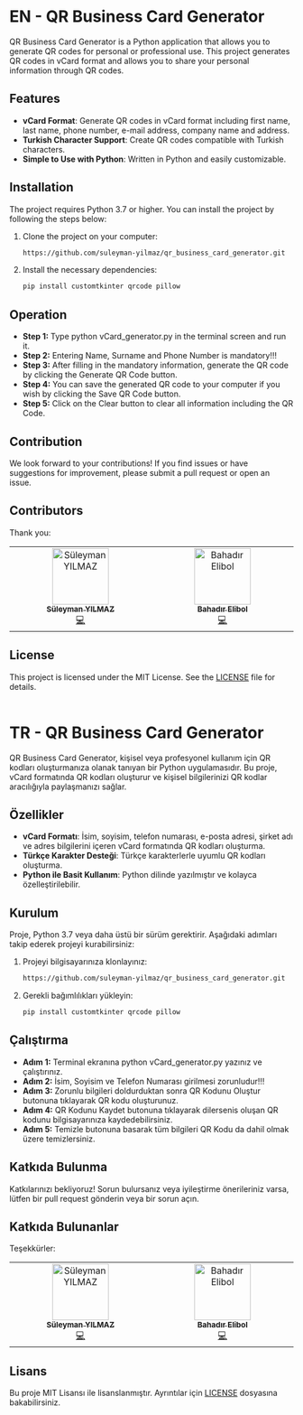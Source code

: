 # EN - QR Business Card Generator

QR Business Card Generator is a Python application that allows you to generate QR codes for personal or professional use. This project generates QR codes in vCard format and allows you to share your personal information through QR codes.

## Features

- **vCard Format**: Generate QR codes in vCard format including first name, last name, phone number, e-mail address, company name and address.
- **Turkish Character Support**: Create QR codes compatible with Turkish characters.
- **Simple to Use with Python**: Written in Python and easily customizable.
  
## Installation

The project requires Python 3.7 or higher. You can install the project by following the steps below:

1. Clone the project on your computer:

    ```bash
    https://github.com/suleyman-yilmaz/qr_business_card_generator.git
    ```
2. Install the necessary dependencies:

    ```bash
    pip install customtkinter qrcode pillow
    ```
     

## Operation
- **Step 1:** Type python vCard_generator.py in the terminal screen and run it.
- **Step 2:** Entering Name, Surname and Phone Number is mandatory!!!
- **Step 3:** After filling in the mandatory information, generate the QR code by clicking the Generate QR Code button.
- **Step 4:** You can save the generated QR code to your computer if you wish by clicking the Save QR Code button.
- **Step 5:** Click on the Clear button to clear all information including the QR Code.

## Contribution

We look forward to your contributions! If you find issues or have suggestions for improvement, please submit a pull request or open an issue.

## Contributors
Thank you:
<table>
  <tbody>
    <tr>
      <td align="center" valign="top" width="14.28%"><a href="https://github.com/suleyman-yilmaz"><img src="https://avatars.githubusercontent.com/u/111224947?v=4" width="100px;" alt="Süleyman YILMAZ"/><br /><sub><b>Süleyman YILMAZ</b></sub></a><br /><a href="https://github.com/suleyman-yilmaz" title="Code">💻</a></td>
      <td align="center" valign="top" width="14.28%"><a href="https://github.com/bahadirelibol"><img src="https://avatars.githubusercontent.com/u/142039579?v=4" width="100px;" alt="Bahadır Elibol"/><br /><sub><b>Bahadır Elibol</b></sub></a><br /><a href="https://github.com/bahadirelibol" title="Code">💻</a></td>
    </tr>
  </tbody>
</table>

## License

This project is licensed under the MIT License. See the [LICENSE](LICENSE) file for details.
<br><br>

# TR - QR Business Card Generator

QR Business Card Generator, kişisel veya profesyonel kullanım için QR kodları oluşturmanıza olanak tanıyan bir Python uygulamasıdır. Bu proje, vCard formatında QR kodları oluşturur ve kişisel bilgilerinizi QR kodlar aracılığıyla paylaşmanızı sağlar.

## Özellikler

- **vCard Formatı**: İsim, soyisim, telefon numarası, e-posta adresi, şirket adı ve adres bilgilerini içeren vCard formatında QR kodları oluşturma.
- **Türkçe Karakter Desteği**: Türkçe karakterlerle uyumlu QR kodları oluşturma.
- **Python ile Basit Kullanım**: Python dilinde yazılmıştır ve kolayca özelleştirilebilir.
  
## Kurulum

Proje, Python 3.7 veya daha üstü bir sürüm gerektirir. Aşağıdaki adımları takip ederek projeyi kurabilirsiniz:

1. Projeyi bilgisayarınıza klonlayınız:

    ```bash
    https://github.com/suleyman-yilmaz/qr_business_card_generator.git
    ```
2. Gerekli bağımlılıkları yükleyin:

    ```bash
    pip install customtkinter qrcode pillow
    ```
     

## Çalıştırma
- **Adım 1:** Terminal ekranına python vCard_generator.py yazınız ve çalıştırınız.
- **Adım 2:** İsim, Soyisim ve Telefon Numarası girilmesi zorunludur!!!
- **Adım 3:** Zorunlu bilgileri doldurduktan sonra QR Kodunu Oluştur butonuna tıklayarak QR kodu oluşturunuz.
- **Adım 4:** QR Kodunu Kaydet butonuna tıklayarak dilersenis oluşan QR kodunu bilgisayarınıza kaydedebilirsiniz.
- **Adım 5:** Temizle butonuna basarak tüm bilgileri QR Kodu da dahil olmak üzere temizlersiniz.

## Katkıda Bulunma

Katkılarınızı bekliyoruz! Sorun bulursanız veya iyileştirme önerileriniz varsa, lütfen bir pull request gönderin veya bir sorun açın.

## Katkıda Bulunanlar
Teşekkürler:  
<table>
  <tbody>
    <tr>
      <td align="center" valign="top" width="14.28%"><a href="https://github.com/suleyman-yilmaz"><img src="https://avatars.githubusercontent.com/u/111224947?v=4" width="100px;" alt="Süleyman YILMAZ"/><br /><sub><b>Süleyman YILMAZ</b></sub></a><br /><a href="https://github.com/suleyman-yilmaz" title="Code">💻</a></td>
      <td align="center" valign="top" width="14.28%"><a href="https://github.com/bahadirelibol"><img src="https://avatars.githubusercontent.com/u/142039579?v=4" width="100px;" alt="Bahadır Elibol"/><br /><sub><b>Bahadır Elibol</b></sub></a><br /><a href="https://github.com/bahadirelibol" title="Code">💻</a></td>
    </tr>
  </tbody>
</table>

## Lisans

Bu proje MIT Lisansı ile lisanslanmıştır. Ayrıntılar için [LICENSE](LICENSE) dosyasına bakabilirsiniz.

